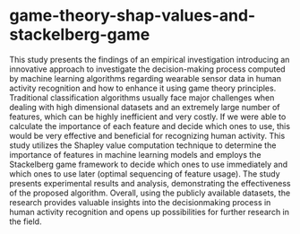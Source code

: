 # game-theory-shap-values-and-stackelberg-game

This study presents the findings of an empirical investigation introducing an innovative approach to investigate the decision-making process computed by machine learning algorithms regarding wearable sensor data in human activity recognition and how to enhance it using game theory principles. Traditional classification algorithms usually face major challenges when dealing with high dimensional datasets and an extremely large number of features, which can be highly inefficient and very costly. If we were able to calculate the importance of each feature and decide which ones to use, this would be very effective and beneficial for recognizing human activity. This study utilizes the Shapley value computation technique to determine the importance of features in machine learning models and employs the Stackelberg game framework to decide which ones to use immediately and which ones to use later (optimal sequencing of feature usage). The study presents experimental results and analysis, demonstrating the effectiveness of the proposed algorithm. Overall, using the publicly available datasets, the research provides valuable insights into the decisionmaking process in human activity recognition and opens up possibilities for further research in the field.
